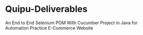 # Quipu-Deliverables
An End to End Selenium POM With Cucumber Project in Java for Automation Practice E-Commerce Website
